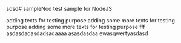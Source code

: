 sdsd# sampleNod
test sample for NodeJS

adding texts for testing purpose
adding some more texts for testing purpose
adding some more texts for testing purpose fff
 asdasdadasdadsadaaaa
asasdasdaa
ewasqwertyasdasd
